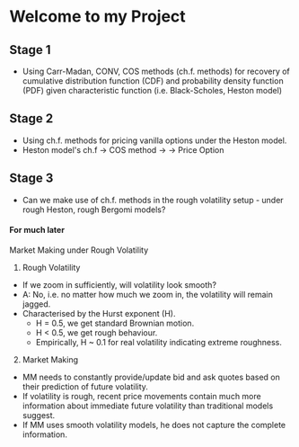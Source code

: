 # Welcome to my Project

## Stage 1
  - Using Carr-Madan, CONV, COS methods (ch.f. methods) for recovery of cumulative distribution function (CDF) and probability density function (PDF) given characteristic function (i.e. Black-Scholes, Heston model)
## Stage 2
  - Using ch.f. methods for pricing vanilla options under the Heston model.
  - Heston model's ch.f $\rightarrow$ COS method $\rightarrow$ $\rightarrow$ Price Option  
    
## Stage 3
  - Can we make use of ch.f. methods in the rough volatility setup - under rough Heston, rough Bergomi models?


#### For much later
Market Making under Rough Volatility

1) Rough Volatility
  - If we zoom in sufficiently, will volatility look smooth? 
  - A: No, i.e. no matter how much we zoom in, the volatility will remain jagged.
  - Characterised by the Hurst exponent (H).
    - H = 0.5, we get standard Brownian motion.
    - H < 0.5, we get rough behaviour.
    - Empirically, H ~ 0.1 for real volatility indicating extreme roughness.

2) Market Making
  - MM needs to constantly provide/update bid and ask quotes based on their prediction of future volatility.
  - If volatility is rough, recent price movements contain much more information about immediate future volatility than traditional models suggest.
  - If MM uses smooth volatility models, he does not capture the complete information.
